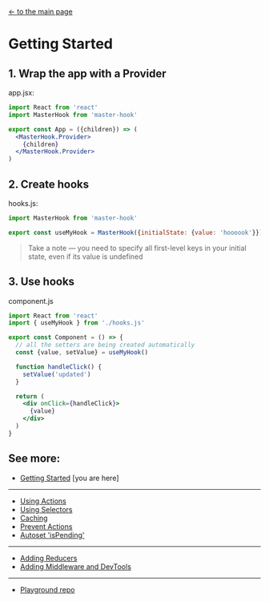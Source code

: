 [<- to the main page](https://github.com/opium-pro/master-hook)

# Getting Started

## 1. Wrap the app with a Provider
app.jsx:
```jsx
import React from 'react'
import MasterHook from 'master-hook'

export const App = ({children}) => (
  <MasterHook.Provider>
    {children}
  </MasterHook.Provider>
)
```

## 2. Create hooks
hooks.js:
```js
import MasterHook from 'master-hook'

export const useMyHook = MasterHook({initialState: {value: 'hoooook'}})
```
> Take a note — you need to specify all first-level keys in your initial state, even if its value is undefined

## 3. Use hooks
component.js
```jsx
import React from 'react'
import { useMyHook } from './hooks.js'

export const Component = () => {
  // all the setters are being created automatically
  const {value, setValue} = useMyHook()

  function handleClick() {
    setValue('updated')
  }

  return (
    <div onClick={handleClick}>
      {value}
    </div>
  )
}
```

## See more:

* [Getting Started](https://github.com/opium-pro/master-hook/blob/master/docs/GETTING_STARTED.md) [you are here]
---
* [Using Actions](https://github.com/opium-pro/master-hook/blob/master/docs/ACTIONS.md)
* [Using Selectors](https://github.com/opium-pro/master-hook/blob/master/docs/SELECTORS.md)
* [Caching](https://github.com/opium-pro/master-hook/blob/master/docs/CACHING.md)
* [Prevent Actions](https://github.com/opium-pro/master-hook/blob/master/docs/PREVENT_ACTIONS.md)
* [Autoset 'isPending'](https://github.com/opium-pro/master-hook/blob/master/docs/IS_PENDING.md)
---
* [Adding Reducers](https://github.com/opium-pro/master-hook/blob/master/docs/ADDING_REDUCERS.md)
* [Adding Middleware and DevTools](https://github.com/opium-pro/master-hook/blob/master/docs/ADDING_MIDDLEWARE.md)
---
* [Playground repo](https://github.com/opium-pro/master-hook-playground)